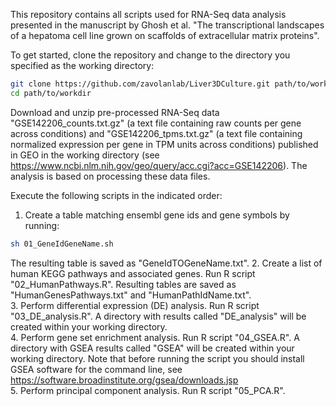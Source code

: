 This repository contains all scripts used for RNA-Seq data analysis presented in the manuscript by Ghosh et al. "The transcriptional landscapes of a hepatoma cell line grown on scaffolds of extracellular matrix proteins".

To get started, clone the repository and change to the directory you specified as the working directory:
```bash
git clone https://github.com/zavolanlab/Liver3DCulture.git path/to/workdir
cd path/to/workdir
```

Download and unzip pre-processed RNA-Seq data "GSE142206_counts.txt.gz" (a text file containing raw counts per gene across conditions) and "GSE142206_tpms.txt.gz" (a text file containing normalized expression per gene in TPM units across conditions) published in GEO in the working directory (see https://www.ncbi.nlm.nih.gov/geo/query/acc.cgi?acc=GSE142206). The analysis is based on processing these data files.  

Execute the following scripts in the indicated order:
1. Create a table matching ensembl gene ids and gene symbols by running:
```bash
sh 01_GeneIdGeneName.sh
```
The resulting table is saved as "GeneIdTOGeneName.txt".
2. Create a list of human KEGG pathways and associated genes. Run R script "02_HumanPathways.R". Resulting tables are saved as "HumanGenesPathways.txt" and "HumanPathIdName.txt".   
3. Perform differential expression (DE) analysis. Run R script "03_DE_analysis.R". A directory with results called "DE_analysis" will be created within your working directory.  
4. Perform gene set enrichment analysis. Run R script "04_GSEA.R". A directory with GSEA results called "GSEA" will be created within your working directory. Note that before running the script you should install GSEA software for the command line, see https://software.broadinstitute.org/gsea/downloads.jsp  
5. Perform principal component analysis. Run R script "05_PCA.R".